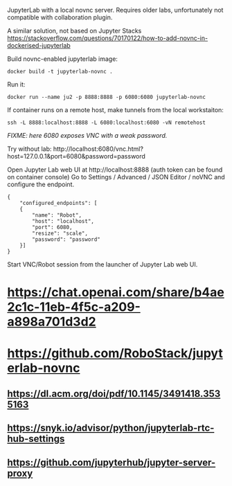 JupyterLab with a local novnc server.
Requires older labs, unfortunately not compatible with collaboration plugin.

A similar solution, not based on Jupyter Stacks
https://stackoverflow.com/questions/70170122/how-to-add-novnc-in-dockerised-jupyterlab

Build novnc-enabled jupyterlab image:
```
docker build -t jupyterlab-novnc .
```

Run it:
```
docker run --name ju2 -p 8888:8888 -p 6080:6080 jupyterlab-novnc
```

If container runs on a remote host, make tunnels from the local workstaiton:
```
ssh -L 8888:localhost:8888 -L 6080:localhost:6080 -vN remotehost
```

*FIXME: here 6080 exposes VNC with a weak password.*

Try without lab: http://localhost:6080/vnc.html?host=127.0.0.1&port=6080&password=password

Open Jupyter Lab web UI at http://localhost:8888 (auth token can be found on container console)
Go to Settings / Advanced / JSON Editor / noVNC and configure the endpoint.
```
{
    "configured_endpoints": [
    {
        "name": "Robot",
        "host": "localhost",
        "port": 6080,
        "resize": "scale",
        "password": "password"
    }]
}
```

Start VNC/Robot session from the launcher of Jupyter Lab web UI.

# https://chat.openai.com/share/b4ae2c1c-11eb-4f5c-a209-a898a701d3d2
# https://github.com/RoboStack/jupyterlab-novnc
## https://dl.acm.org/doi/pdf/10.1145/3491418.3535163
## https://snyk.io/advisor/python/jupyterlab-rtc-hub-settings
## https://github.com/jupyterhub/jupyter-server-proxy
